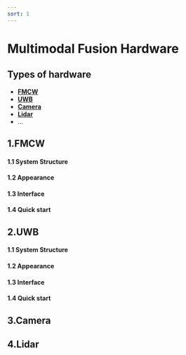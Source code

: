 ```yaml
---
sort: 1
---
```


# Multimodal Fusion Hardware

## Types of hardware

* **[FMCW](#1fmcw)**
* **[UWB](#2uwb)**
* **[Camera](#3camera)**
* **[Lidar](#4lidar)**
* ...

##  1.FMCW
#### 1.1 System Structure
#### 1.2 Appearance
#### 1.3 Interface
#### 1.4 Quick start

##  2.UWB
#### 1.1 System Structure
#### 1.2 Appearance
#### 1.3 Interface
#### 1.4 Quick start 

##  3.Camera

##  4.Lidar